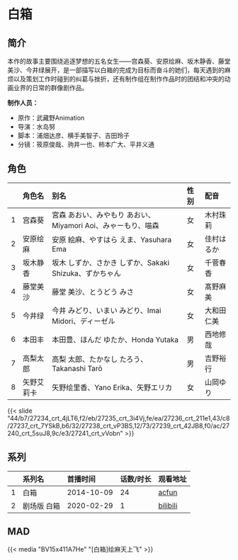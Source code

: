# 白箱


## 简介

本作的故事主要围绕追逐梦想的五名女生——宫森葵、安原绘麻、坂木静香、藤堂美沙、今井绿展开，是一部描写以白箱的完成为目标而奋斗的她们，每天遇到的麻烦以及策划工作时碰到的纠葛与挫折，还有制作组在制作作品时的团结和冲突的动画业界的日常的群像剧作品。

**制作人员：**
- 原作：武藏野Animation
- 导演：水岛努
- 脚本：浦畑达彦、横手美智子、吉田玲子
- 分镜：筱原俊哉、驹井一也、柿本广大、平井义通

## 角色

|     |   角色名   |   别名  | 性别 |  配音  |
|:--- |:------  |:----      |:---  |:--   |
| 1 | 宫森葵 | 宮森 あおい、みやもり あおい、Miyamori Aoi、みゃーもり、喵森 | 女 | 木村珠莉 |
| 2 | 安原绘麻 | 安原 絵麻、やすはら えま、Yasuhara Ema | 女 | 佳村はるか |
| 3 | 坂木静香 | 坂木 しずか、さかき しずか、Sakaki Shizuka、ずかちゃん | 女 | 千菅春香 |
| 4 | 藤堂美沙 | 藤堂 美沙、とうどう みさ | 女 | 髙野麻美 |
| 5 | 今井绿 | 今井 みどり、いまい みどり、Imai Midori、ディーゼル | 女 | 大和田仁美 |
| 6 | 本田丰 | 本田豊、ほんだ ゆたか、Honda Yutaka | 男 | 西地修哉 |
| 7 | 高梨太郎 | 高梨 太郎、たかなし たろう、Takanashi Tarō | 男 | 吉野裕行 |
| 8 | 矢野艾莉卡 | 矢野绘里香、Yano Erika、矢野エリカ | 女 | 山岡ゆり |

{{< slide "44/b7/27234_crt_4jLT6,f2/eb/27235_crt_3i4Vj,fe/ea/27236_crt_211e1,43/c8/27237_crt_7YSkB,b6/32/27238_crt_vP3BS,12/73/27239_crt_42JB8,f0/ac/27240_crt_5suJ8,9c/e3/27241_crt_vVobn" >}}

## 系列

|     | 系列名    | 首播时间       | 话数/时长 | 观看地址                                           |
|:----|:-------|:-----------|:------|:-----------------------------------------------|
| 1   | 白箱     | 2014-10-09 | 24    | [acfun](https://www.acfun.cn/bangumi/aa6000984) |
| 2   | 剧场版 白箱 | 2020-02-29 | 1     | [bilibili](https://www.bilibili.com/video/BV1So4y1G74X?t=3876) |

## MAD

{{< media  "BV15x411A7He"
"[白箱]绘麻天上飞"  >}}
